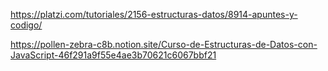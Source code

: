 https://platzi.com/tutoriales/2156-estructuras-datos/8914-apuntes-y-codigo/

https://pollen-zebra-c8b.notion.site/Curso-de-Estructuras-de-Datos-con-JavaScript-46f291a9f55e4ae3b70621c6067bbf21
